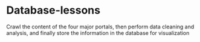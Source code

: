 # Database-lessons
Crawl the content of the four major portals, then perform data cleaning and analysis, and finally store the information in the database for visualization
